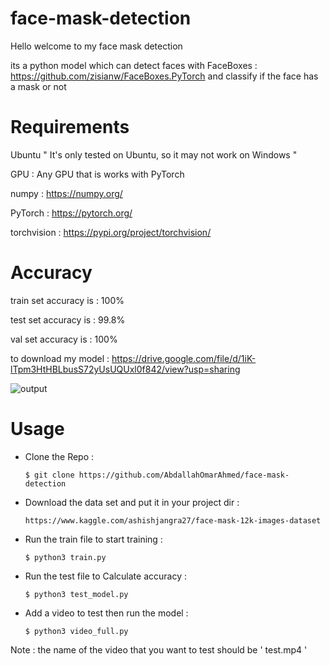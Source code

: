 # face-mask-detection
Hello welcome to my face mask detection

its a python model which can detect faces with FaceBoxes : https://github.com/zisianw/FaceBoxes.PyTorch and classify if the face has a mask or not

# Requirements
Ubuntu      " It's only tested on Ubuntu, so it may not work on Windows "

GPU : Any GPU that is works with PyTorch 

numpy : https://numpy.org/

PyTorch : https://pytorch.org/

torchvision : https://pypi.org/project/torchvision/

# Accuracy  

train set accuracy is : 100%

test set accuracy is : 99.8%

val set accuracy is : 100%

to download my model : https://drive.google.com/file/d/1iK-lTpm3HtHBLbusS72yUsUQUxl0f842/view?usp=sharing

![output](https://user-images.githubusercontent.com/49597655/131670064-d817581b-e0fc-4573-8cf8-f51488723963.gif)

# Usage

* Clone the Repo :

      $ git clone https://github.com/AbdallahOmarAhmed/face-mask-detection

* Download the data set and put it in your project dir :
  
      https://www.kaggle.com/ashishjangra27/face-mask-12k-images-dataset

* Run the train file to start training : 
      
      $ python3 train.py
          
* Run the test file to Calculate accuracy : 
      
      $ python3 test_model.py
      
* Add a video to test then run the model :

      $ python3 video_full.py

Note : the name of the video that you want to test should be ' test.mp4 '  
